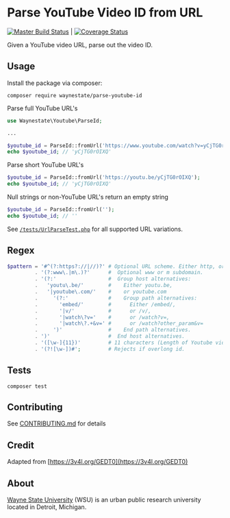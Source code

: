 Parse YouTube Video ID from URL
=====

[![Master Build Status](https://travis-ci.org/waynestate/parse-youtube-id.svg?branch=master)](https://travis-ci.org/waynestate/parse-youtube-id) | [![Coverage Status](https://coveralls.io/repos/github/waynestate/parse-youtube-id/badge.svg?branch=master)](https://coveralls.io/github/waynestate/parse-youtube-id?branch=master)

Given a YouTube video URL, parse out the video ID.

## Usage

Install the package via composer:

```
composer require waynestate/parse-youtube-id
```

Parse full YouTube URL's

```php
use Waynestate\Youtube\ParseId;

...

$youtube_id = ParseId::fromUrl('https://www.youtube.com/watch?v=yCjTG0rOIXQ');
echo $youtube_id; // 'yCjTG0rOIXQ'
```

Parse short YouTube URL's

```php
$youtube_id = ParseId::fromUrl('https://youtu.be/yCjTG0rOIXQ');
echo $youtube_id; // 'yCjTG0rOIXQ'
```

Null strings or non-YouTube URL's return an empty string

```php
$youtube_id = ParseId::fromUrl('');
echo $youtube_id; // ''
```

See [`/tests/UrlParseTest.php`](tests/UrlParseTest.php) for all supported URL variations.

## Regex

```php
$pattern = '#^(?:https?://|//)?' # Optional URL scheme. Either http, or https, or protocol-relative.
         . '(?:www\.|m\.)?'      #  Optional www or m subdomain.
         . '(?:'                 #  Group host alternatives:
         .   'youtu\.be/'        #    Either youtu.be,
         .   '|youtube\.com/'    #    or youtube.com
         .     '(?:'             #    Group path alternatives:
         .       'embed/'        #      Either /embed/,
         .       '|v/'           #      or /v/,
         .       '|watch\?v='    #      or /watch?v=,
         .       '|watch\?.+&v=' #      or /watch?other_param&v=
         .     ')'               #    End path alternatives.
         . ')'                   #  End host alternatives.
         . '([\w-]{11})'         # 11 characters (Length of Youtube video ids).
         . '(?![\w-])#';         # Rejects if overlong id.
```

## Tests

```shell
composer test
```

## Contributing

See [CONTRIBUTING.md](CONTRIBUTING.md) for details

## Credit

Adapted from [https://3v4l.org/GEDT0](https://3v4l.org/GEDT0)

## About

[Wayne State University](https://wayne.edu) (WSU) is an urban public research university located in Detroit, Michigan.